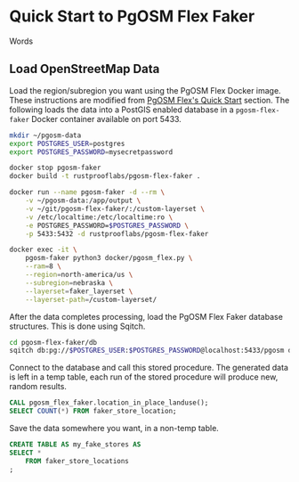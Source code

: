 # Quick Start to PgOSM Flex Faker

Words

## Load OpenStreetMap Data

Load the region/subregion you want using the PgOSM Flex Docker image.
These instructions are modified from [PgOSM Flex's Quick Start](https://pgosm-flex.com/quick-start.html) section. The following
loads the data into a PostGIS enabled database in a `pgosm-flex-faker`
Docker container available on port 5433.


```bash
mkdir ~/pgosm-data
export POSTGRES_USER=postgres
export POSTGRES_PASSWORD=mysecretpassword

docker stop pgosm-faker
docker build -t rustprooflabs/pgosm-flex-faker .

docker run --name pgosm-faker -d --rm \
    -v ~/pgosm-data:/app/output \
    -v ~/git/pgosm-flex-faker/:/custom-layerset \
    -v /etc/localtime:/etc/localtime:ro \
    -e POSTGRES_PASSWORD=$POSTGRES_PASSWORD \
    -p 5433:5432 -d rustprooflabs/pgosm-flex-faker

docker exec -it \
    pgosm-faker python3 docker/pgosm_flex.py \
    --ram=8 \
    --region=north-america/us \
    --subregion=nebraska \
    --layerset=faker_layerset \
    --layerset-path=/custom-layerset/
```


After the data completes processing, load the PgOSM Flex Faker database structures.
This is done using Sqitch.


```bash
cd pgosm-flex-faker/db
sqitch db:pg://$POSTGRES_USER:$POSTGRES_PASSWORD@localhost:5433/pgosm deploy
```

Connect to the database and call this stored procedure.  The generated data
is left in a temp table, each run of the stored procedure will produce new,
random results.

```sql
CALL pgosm_flex_faker.location_in_place_landuse();
SELECT COUNT(*) FROM faker_store_location;
```

Save the data somewhere you want, in a non-temp table.

```sql
CREATE TABLE AS my_fake_stores AS
SELECT *
    FROM faker_store_locations
;
```
